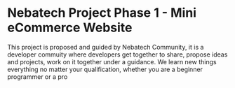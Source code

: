 # Nebatech Project Phase 1 - Mini eCommerce Website

This project is proposed and guided by Nebatech Community, it is a developer commuity where developers get together to share, propose ideas and projects, work on it together under a guidance.
We learn new things everything no matter your qualification, whether you are a beginner programmer or a pro

